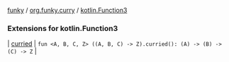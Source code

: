 [funky](../../index.md) / [org.funky.curry](../index.md) / [kotlin.Function3](.)

### Extensions for kotlin.Function3

| [curried](curried.md) | `fun <A, B, C, Z> ((A, B, C) -> Z).curried(): (A) -> (B) -> (C) -> Z` |

